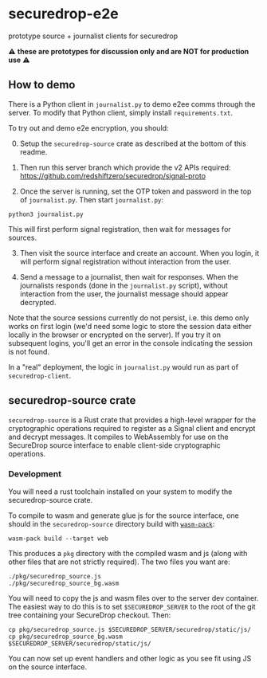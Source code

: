 # securedrop-e2e
prototype source + journalist clients for securedrop

⚠️ **these are prototypes for discussion only and are NOT for production use** ⚠️

## How to demo

There is a Python client in `journalist.py` to demo e2ee comms through the server. To modify that Python client, simply install `requirements.txt`.

To try out and demo e2e encryption, you should:

0. Setup the `securedrop-source` crate as described at the bottom of this readme.

1. Then run this server branch which provide the v2 APIs required: https://github.com/redshiftzero/securedrop/signal-proto

2. Once the server is running, set the OTP token and password in the top of `journalist.py`. Then start `journalist.py`:

```
python3 journalist.py
```

This will first perform signal registration, then wait for messages for sources.

3. Then visit the source interface and create an account. When you login, it will perform signal registration without interaction from the user.

4. Send a message to a journalist, then wait for responses. When the journalists responds (done in the `journalist.py` script), without interaction from the user, the journalist message should appear decrypted.

Note that the source sessions currently do not persist, i.e. this demo only works on first login (we'd need some logic to store the session data either locally in the browser or encrypted on the server). If you try it on subsequent logins, you'll get an error in the console indicating the session is not found.

In a "real" deployment, the logic in `journalist.py` would run as part of `securedrop-client`.

## securedrop-source crate

`securedrop-source` is a Rust crate that provides a high-level wrapper for the cryptographic operations required to register as a Signal client and encrypt and decrypt messages. It compiles to WebAssembly for use on the SecureDrop source interface to enable client-side cryptographic operations.

### Development

You will need a rust toolchain installed on your system to modify the securedrop-source crate.

To compile to wasm and generate glue js for the source interface, one should in the `securedrop-source` directory build with [`wasm-pack`](https://github.com/rustwasm/wasm-pack):

```
wasm-pack build --target web
```

This produces a `pkg` directory with the compiled wasm and js (along with other files that are not strictly required). The two files you want are:

```
./pkg/securedrop_source.js
./pkg/securedrop_source_bg.wasm
```

You will need to copy the js and wasm files over to the server dev container. The easiest way to do this is to set `$SECUREDROP_SERVER` to the root of the git tree containing your SecureDrop checkout. Then:

```
cp pkg/securedrop_source.js $SECUREDROP_SERVER/securedrop/static/js/
cp pkg/securedrop_source_bg.wasm $SECUREDROP_SERVER/securedrop/static/js/
```

You can now set up event handlers and other logic as you see fit using JS on the source interface.
